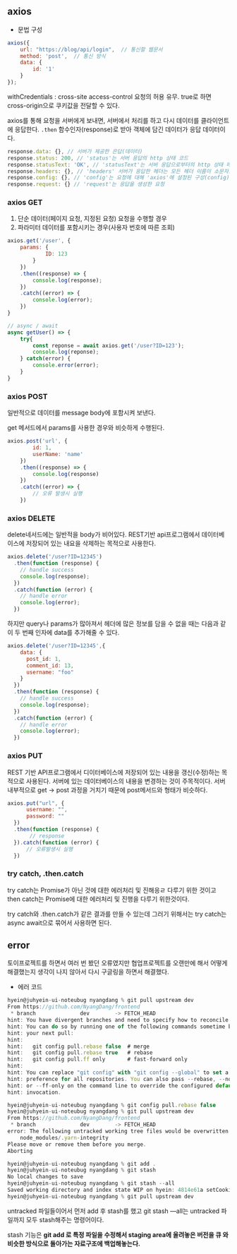 ## axios

- 문법 구성

```jsx
axios({
	url: "https://blog/api/login",  // 통신할 웹문서
	method: 'post',  // 통신 방식
	data: {
		id: '1'
	}
});
```

withCredentials : cross-site access-control 요청의 허용 유무. true로 하면 cross-origin으로 쿠키값을 전달할 수 있다.

axios를 통해 요청을 서버에게 보내면, 서버에서 처리를 하고 다시 데이터를 클라이언트에 응답한다. `.then` 함수인자(response)로 받아 객체에 담긴 데이터가 응답 데이터이다.

```jsx
response.data: {}, // 서버가 제공한 은답(데이터)
response.status: 200, // 'status'는 서버 응답의 http 상태 코드
response.statusText: 'OK', // 'statusText'는 서버 응답으로부터의 http 상태 메시지
response.headers: {}, // 'headers' 서버가 응답한 헤더는 모든 헤더 이름이 소문자로 제공
response.config: {}, // 'config'는 요청에 대해 'axios'에 설정된 구성(config)
response.request: {} // 'request'는 응답을 생성한 요청
```

### axios GET

1. 단순 데이터(페이지 요청, 지정된 요청) 요청을 수행할 경우
2. 파라미터 데이터를 포함시키는 경우(사용자 번호에 따른 조회)

```jsx
axios.get('/user', {
	params: {
			ID: 123
		}
	})
	.then((response) => {
		console.log(response);
	})
	.catch((error) => {
		console.log(error);
	})
}

// async / await
async getUser() => {
	try{
		const reponse = await axios.get('/user?ID=123');
		console.log(reponse);
	} catch(error) {
		console.error(error);
	}
}
```

### axios POST

일반적으로 데이터를 message body에 포함시켜 보낸다. 

get 메서드에서 params를 사용한 경우와 비슷하게 수행된다.

```jsx
axios.post('url', {
		id: 1,
		userName: 'name'
	})
	.then((response) => {
		console.log(response)
	})
	.catch((error) => {
		// 오류 발생시 실행
	})
```

### axios DELETE

delete네서드에는 일반적을 body가 비어있다. REST기반 api프로그램에서 데이터베이스에 저장되어 있는 내요을 삭제하는 목적으로 사용한다.

```jsx
axios.delete('/user?ID=12345')
  .then(function (response) {
    // handle success
    console.log(response);
  })
  .catch(function (error) {
    // handle error
    console.log(error);
  })
```

하지만 query나 params가 많아져서 헤더에 많은 정보를 담을 수 없을 때는 다음과 같이 두 번째 인자에 data를 추가해줄 수 있다.

```jsx
axios.delete('/user?ID=12345',{
    data: {
      post_id: 1,
      comment_id: 13,
      username: "foo"
    }
  })
  .then(function (response) {
    // handle success
    console.log(response);
  })
  .catch(function (error) {
    // handle error
    console.log(error);
  })
```

### axios PUT

REST 기반 API프로그램에서 디이터베이스에 저장되어 있는 내용을 갱신(수정)하는 목적으로 사용된다. 서버에 있는 데이터베이스의 내용을 변경하는 것이 주목적이다. 서버 내부적으로 get → post 과정을 거치기 때문에 post메서드와 형태가 비슷하다.

```jsx
axios.put("url", {
      username: "",
      password: ""
  })
  .then(function (response) {
       // response  
  }).catch(function (error) {
      // 오류발생시 실행
  })
```

### try catch, .then.catch

try catch는 Promise가 아닌 것에 대한 에러처리 및 진해응ㄹ 다루기 위한 것이고 then catch는 Promise에 대한 에러처리 및 진행을 다루기 위한것이다.

try catch와 .then.catch가 같은 결과를 만들 수 있는데 그러기 위해서는 try catch는 async await으로 묶어서 사용하면 된다.

## error

토이프로젝트를 하면서 여러 번 봤던 오류였지만 협업프로젝트를 오랜만에 해서 어떻게 해결했는지 생각이 나지 않아서 다시 구글링을 하면서 해결했다. 

- 에러 코드

```jsx
hyein@juhyein-ui-noteubug nyangdang % git pull upstream dev
From https://github.com/NyangDang/frontend
 * branch              dev        -> FETCH_HEAD
hint: You have divergent branches and need to specify how to reconcile them.
hint: You can do so by running one of the following commands sometime before
hint: your next pull:
hint: 
hint:   git config pull.rebase false  # merge
hint:   git config pull.rebase true   # rebase
hint:   git config pull.ff only       # fast-forward only
hint: 
hint: You can replace "git config" with "git config --global" to set a default
hint: preference for all repositories. You can also pass --rebase, --no-rebase,
hint: or --ff-only on the command line to override the configured default per
hint: invocation.
```

```jsx
hyein@juhyein-ui-noteubug nyangdang % git config pull.rebase false
hyein@juhyein-ui-noteubug nyangdang % git pull upstream dev
From https://github.com/NyangDang/frontend
 * branch              dev        -> FETCH_HEAD
error: The following untracked working tree files would be overwritten by merge:
	node_modules/.yarn-integrity
Please move or remove them before you merge.
Aborting
```

```jsx
hyein@juhyein-ui-noteubug nyangdang % git add .
hyein@juhyein-ui-noteubug nyangdang % git stash
No local changes to save
hyein@juhyein-ui-noteubug nyangdang % git stash --all
Saved working directory and index state WIP on hyein: 4814e61a setCookis
hyein@juhyein-ui-noteubug nyangdang % git pull upstream dev
```

untracked 파일들이어서 먼저 add 후 stash를 했고 git stash —all는 untracked 파일까지 모두 stash해주는 명령어이다.

stash 기능은 **git add 로 특정 파일을 수정해서 staging area에 올려놓은 버전을 큐 와 비슷한 방식으로 돌아가는 자료구조에 백업해놓는다.**
